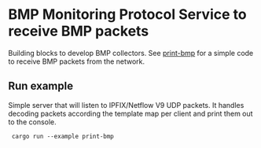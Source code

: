 # BMP Monitoring Protocol Service to receive BMP packets

Building blocks to develop BMP collectors.
See [print-bmp](examples/print-bmp.rs) for a simple code to receive BMP packets from the network.

## Run example

Simple server that will listen to IPFIX/Netflow V9 UDP packets. It handles decoding packets according the template map
per client and print them out to the console.

``` cargo run --example print-bmp```